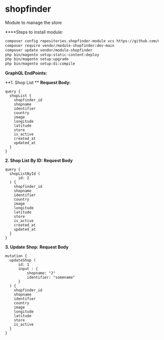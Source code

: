 # shopfinder
Module to manage the store

****Steps to install module:

```xml
composer config repositories.shopfinder-module vcs https://github.com/manish-ranjann/shopfinder.git
composer require vendor/module-shopfinder:dev-main
composer update vendor/module-shopfinder
php bin/magento setup:static-content:deploy 
php bin/magento setup:upgrade
php bin/magento setup:di:compile
```


**GraphQL EndPoints:**

**1. Shop List **
    **Request Body:**
    
    query {
      shopList {
        shopfinder_id
        shopname
        identifier
        country
        image
        longitude
        latitude
        store
        is_active
        created_at
        updated_at
      }
    }
  

**2. Shop List By ID:**
    **Request Body**
    
    query {
      shopListById (
          id: 2
      ) {
        shopfinder_id
        shopname
        identifier
        country
        image
        longitude
        latitude
        store
        is_active
        created_at
        updated_at
      }
    }


**3. Update Shop:**
    **Request Body**
    
    mutation {
      updateShop (
          id: 1
          input : {
              shopname: "2"
              identifier: "somename"
          }
      ) {
        shopfinder_id
        shopname
        identifier
        country
        image
        longitude
        latitude
        store
        is_active
      }
    }
